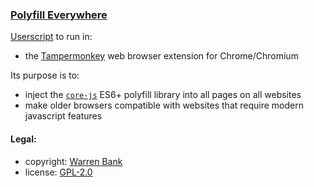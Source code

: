 ### [Polyfill Everywhere](https://github.com/warren-bank/crx-polyfill-everywhere/tree/greasemonkey-userscript)

[Userscript](https://github.com/warren-bank/crx-polyfill-everywhere/raw/greasemonkey-userscript/greasemonkey-userscript/polyfill-everywhere.user.js) to run in:
* the [Tampermonkey](https://chrome.google.com/webstore/detail/tampermonkey/dhdgffkkebhmkfjojejmpbldmpobfkfo) web browser extension for Chrome/Chromium

Its purpose is to:
* inject the [`core-js`](https://github.com/zloirock/core-js) ES6+ polyfill library into all pages on all websites
* make older browsers compatible with websites that require modern javascript features

#### Legal:

* copyright: [Warren Bank](https://github.com/warren-bank)
* license: [GPL-2.0](https://www.gnu.org/licenses/old-licenses/gpl-2.0.txt)
